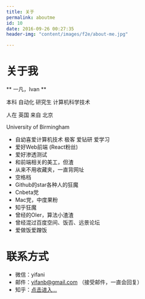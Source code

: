 ```yaml
---
title: 关于
permalink: aboutme
id: 10
date: 2016-09-26 00:27:35
header-img: "content/images/f2e/about-me.jpg"

---
```

# 关于我

** 一凡，Ivan **

本科 自动化 研究生 计算机科学技术

人在 英国 来自 北京

University of Birmingham

* 自幼喜爱计算机技术 极客 爱钻研 爱学习
* 爱好Web前端 (React粉丝)
* 爱好渗透测试
* 和前端相关的美工，但渣
* 从来不用收藏夹，一直背网址
* 空格档
* Github的star各种人的狂魔
* Cnbeta党
* Mac党，中度果粉
* 知乎狂魔
* 曾经的OIer，算法小渣渣
* 曾经混过百度空间、饭否、远景论坛
* 爱做饭爱蹭饭

# 联系方式

* 微信：yifani
* 邮件：yifanb@gmail.com （接受邮件，一直会回复）
* 知乎：[点击进入...](https://www.zhihu.com/people/yfgeek)
